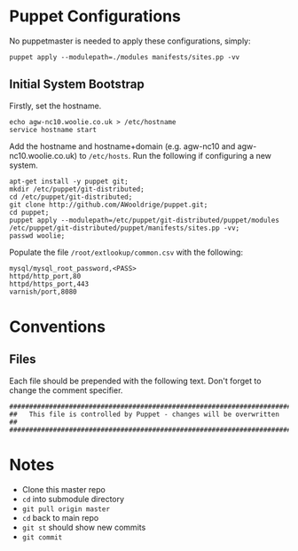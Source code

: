 Puppet Configurations
================================
No puppetmaster is needed to apply these configurations, simply:

    puppet apply --modulepath=./modules manifests/sites.pp -vv


Initial System Bootstrap
--------------------------------
Firstly, set the hostname.

    echo agw-nc10.woolie.co.uk > /etc/hostname
    service hostname start

Add the hostname and hostname+domain (e.g. agw-nc10 and agw-nc10.woolie.co.uk) to `/etc/hosts`. Run the following if configuring a new system.

    apt-get install -y puppet git;
    mkdir /etc/puppet/git-distributed;
    cd /etc/puppet/git-distributed;
    git clone http://github.com/AWooldrige/puppet.git;
    cd puppet;
    puppet apply --modulepath=/etc/puppet/git-distributed/puppet/modules /etc/puppet/git-distributed/puppet/manifests/sites.pp -vv;
    passwd woolie;

Populate the file `/root/extlookup/common.csv` with the following:

    mysql/mysql_root_password,<PASS>
    httpd/http_port,80
    httpd/https_port,443
    varnish/port,8080


Conventions
==============================

Files
------------------------------
Each file should be prepended with the following text. Don't forget to change the comment specifier.

    #########################################################################
    ##   This file is controlled by Puppet - changes will be overwritten   ##
    #########################################################################

Notes
==============================

 * Clone this master repo
 * `cd` into submodule directory
 * `git pull origin master`
 * `cd` back to main repo
 * `git st` should show new commits
 * `git commit`
